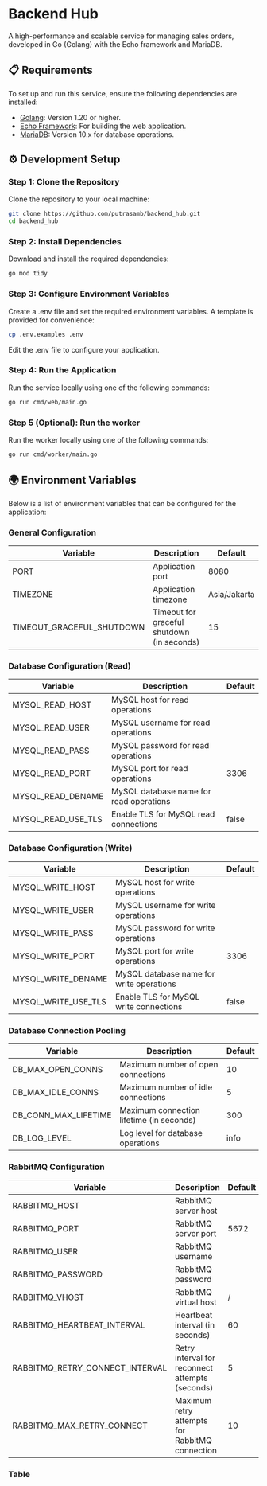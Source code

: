 # Backend Hub

A high-performance and scalable service for managing sales orders, developed in Go (Golang) with the Echo framework and
MariaDB.

## 📋 Requirements

To set up and run this service, ensure the following dependencies are installed:

- [Golang](https://go.dev/): Version 1.20 or higher.
- [Echo Framework](https://echo.labstack.com/): For building the web application.
- [MariaDB](https://mariadb.org/download/): Version 10.x for database operations.

## ⚙️ Development Setup

### Step 1: Clone the Repository

Clone the repository to your local machine:

```bash
git clone https://github.com/putrasamb/backend_hub.git
cd backend_hub

```

### Step 2: Install Dependencies

Download and install the required dependencies:

```bash
go mod tidy
```

### Step 3: Configure Environment Variables

Create a .env file and set the required environment variables. A template is provided for convenience:

```bash
cp .env.examples .env
```

Edit the .env file to configure your application.

### Step 4: Run the Application

Run the service locally using one of the following commands:

```bash
go run cmd/web/main.go
```

### Step 5 (Optional): Run the worker

Run the worker locally using one of the following commands:

```bash
go run cmd/worker/main.go
```

## 🌍 Environment Variables

Below is a list of environment variables that can be configured for the application:

### General Configuration

| Variable                  | Description                                | Default      |
|---------------------------|--------------------------------------------|--------------|
| PORT                      | Application port                           | 8080         |
| TIMEZONE                  | Application timezone                       | Asia/Jakarta |
| TIMEOUT_GRACEFUL_SHUTDOWN | Timeout for graceful shutdown (in seconds) | 15           |

### Database Configuration (Read)

| Variable           | Description                             | Default |
|--------------------|-----------------------------------------|---------|
| MYSQL_READ_HOST    | MySQL host for read operations          |         |
| MYSQL_READ_USER    | MySQL username for read operations      |         |
| MYSQL_READ_PASS    | MySQL password for read operations      |         |
| MYSQL_READ_PORT    | MySQL port for read operations          | 3306    |
| MYSQL_READ_DBNAME  | MySQL database name for read operations |         |
| MYSQL_READ_USE_TLS | Enable TLS for MySQL read connections   | false   |

### Database Configuration (Write)

| Variable            | Description                              | Default |
|---------------------|------------------------------------------|---------|
| MYSQL_WRITE_HOST    | MySQL host for write operations          |         |
| MYSQL_WRITE_USER    | MySQL username for write operations      |         |
| MYSQL_WRITE_PASS    | MySQL password for write operations      |         |
| MYSQL_WRITE_PORT    | MySQL port for write operations          | 3306    |
| MYSQL_WRITE_DBNAME  | MySQL database name for write operations |         |
| MYSQL_WRITE_USE_TLS | Enable TLS for MySQL write connections   | false   |

### Database Connection Pooling

| Variable             | Description                              | Default |
|----------------------|------------------------------------------|---------|
| DB_MAX_OPEN_CONNS    | Maximum number of open connections       | 10      |
| DB_MAX_IDLE_CONNS    | Maximum number of idle connections       | 5       |
| DB_CONN_MAX_LIFETIME | Maximum connection lifetime (in seconds) | 300     |
| DB_LOG_LEVEL         | Log level for database operations        | info    |

### RabbitMQ Configuration

| Variable                        | Description                                     | Default |
|---------------------------------|-------------------------------------------------|---------|
| RABBITMQ_HOST                   | RabbitMQ server host                            |         |
| RABBITMQ_PORT                   | RabbitMQ server port                            | 5672    |
| RABBITMQ_USER                   | RabbitMQ username                               |         |
| RABBITMQ_PASSWORD               | RabbitMQ password                               |         |
| RABBITMQ_VHOST                  | RabbitMQ virtual host                           | /       |
| RABBITMQ_HEARTBEAT_INTERVAL     | Heartbeat interval (in seconds)                 | 60      |
| RABBITMQ_RETRY_CONNECT_INTERVAL | Retry interval for reconnect attempts (seconds) | 5       |
| RABBITMQ_MAX_RETRY_CONNECT      | Maximum retry attempts for RabbitMQ connection  | 10      |

### Table
